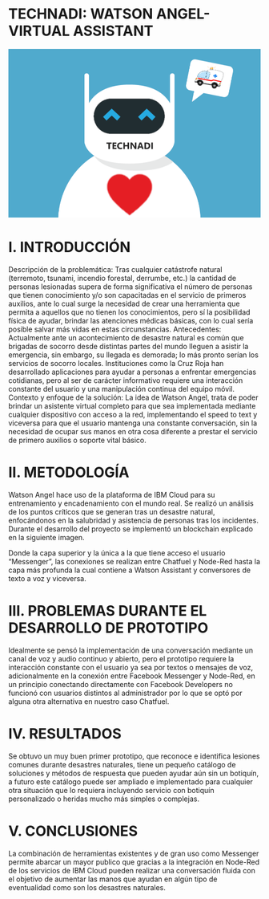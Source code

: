 # TECHNADI: WATSON ANGEL-VIRTUAL ASSISTANT
<img src="https://raw.githubusercontent.com/WilliamElectro/TECHNADI-WATSON-ANGEL-VIRTUAL-ASSISTANT/master/proyecto.png"/>

# I. INTRODUCCIÓN
Descripción de la problemática: 
Tras cualquier catástrofe natural (terremoto, tsunami, incendio forestal, derrumbe, etc.) la cantidad de personas lesionadas supera de forma significativa el número de personas que tienen conocimiento y/o son capacitadas en el servicio de primeros auxilios, ante lo cual surge la necesidad de crear una herramienta que permita a aquellos que no tienen los conocimientos, pero sí la posibilidad física de ayudar, brindar las atenciones médicas básicas, con lo cual sería posible salvar más vidas en estas circunstancias. 
Antecedentes: 
Actualmente ante un acontecimiento de desastre natural es común que brigadas de socorro desde distintas partes del mundo lleguen a asistir la emergencia, sin embargo, su llegada es demorada; lo más pronto serían los servicios de socorro locales. Instituciones como la Cruz Roja han desarrollado aplicaciones para ayudar a personas a enfrentar emergencias cotidianas, pero al ser de carácter informativo requiere una interacción constante del usuario y una manipulación continua del equipo móvil.
Contexto y enfoque de la solución: La idea de Watson Angel, trata de poder brindar un asistente virtual completo para que sea implementada mediante cualquier dispositivo con acceso a la red, implementando el speed to text y viceversa para que el usuario mantenga una constante conversación, sin la necesidad de ocupar sus manos en otra cosa diferente a prestar el servicio de primero auxilios o soporte vital básico.

# II. METODOLOGÍA 
Watson Angel hace uso de la plataforma de IBM Cloud para su entrenamiento y encadenamiento con el mundo real. Se realizó un análisis de los puntos críticos que se generan tras un desastre natural, enfocándonos en la salubridad y asistencia de personas tras los incidentes. Durante el desarrollo del proyecto se implementó un blockchain explicado en la siguiente imagen. 

   
Donde la capa superior y la única a la que tiene acceso el usuario “Messenger”, las conexiones se realizan entre Chatfuel y Node-Red hasta la capa más profunda la cual contiene a Watson Assistant y conversores de texto a voz y viceversa.

# III. PROBLEMAS DURANTE EL DESARROLLO DE PROTOTIPO 
Idealmente se pensó la implementación de una conversación mediante un canal de voz y audio continuo y abierto, pero el prototipo requiere la interacción constante con el usuario ya sea por textos o mensajes de voz, adicionalmente en la conexión entre Facebook Messenger y Node-Red, en un principio conectando directamente con Facebook Developers no funcionó con usuarios distintos al administrador por lo que se optó por alguna otra alternativa en nuestro caso Chatfuel. 

# IV. RESULTADOS 
Se obtuvo un muy buen primer prototipo, que reconoce e identifica lesiones comunes durante desastres naturales, tiene un pequeño catálogo de soluciones y métodos de respuesta que pueden ayudar aún sin un botiquín, a futuro este catálogo puede ser ampliado e implementado para cualquier otra situación que lo requiera incluyendo servicio con botiquín personalizado o heridas mucho más simples o complejas.

# V. CONCLUSIONES 
La combinación de herramientas existentes y de gran uso como Messenger permite abarcar un mayor publico que gracias a la integración en Node-Red de los servicios de IBM Cloud pueden realizar una conversación fluida con el objetivo de aumentar las manos que ayudan en algún tipo de eventualidad como son los desastres naturales.

